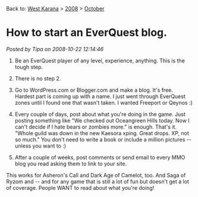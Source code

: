 Back to: [West Karana](/posts/westkarana.md) > [2008](/posts/2008/westkarana.md) > [October](./westkarana.md)
# How to start an EverQuest blog.

*Posted by Tipa on 2008-10-22 12:14:46*

1) Be an EverQuest player of any level, experience, anything. This is the tough step.

2) There is no step 2.

3) Go to WordPress.com or Blogger.com and make a blog. It's free. Hardest part is coming up with a name. I just went through EverQuest zones until I found one that wasn't taken. I wanted Freeport or Qeynos :)

4) Every couple of days, post about what you're doing in the game. Just posting something like "We checked out Oceangreen Hills today. Now I can't decide if I hate bears or zombies more." is enough. That's it. "Whole guild was down in the new Kaesora xping. Great drops. XP, not so much." You don't need to write a book or include a million pictures -- unless you want to :)

5) After a couple of weeks, post comments or send email to every MMO blog you read asking them to link to your site.

This works for Asheron's Call and Dark Age of Camelot, too. And Saga of Ryzom and -- and for any game that is still a lot of fun but doesn't get a lot of coverage. People WANT to read about what you're doing!

